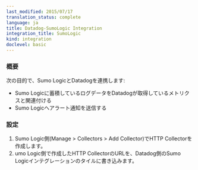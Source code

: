 ```yaml
---
last_modified: 2015/07/17
translation_status: complete
language: ja
title: Datadog-SumoLogic Integration
integration_title: SumoLogic
kind: integration
doclevel: basic
---
```


<!-- 1. Enable the Datadog integration on the Sumo Logic side
2. To send Datadog events and alerts to Sumo Logic, create a new HTTP Collector in Sumo Logic (Manage > Collectors > Add Collector) and copy paste the collector's url. -->

### 概要


次の目的で、Sumo LogicとDatadogを連携します:

* Sumo Logicに蓄積しているログデータをDatadogが取得しているメトリクスと関連付ける
* Sumo Logicへアラート通知を送信する

### 設定


1. Sumo Logic側(Manage > Collectors > Add Collector)でHTTP Collectorを作成します。
2. umo Logic側で作成したHTTP CollectorのURLを、Datadog側のSumo Logicインテグレーションのタイルに書き込みます。
